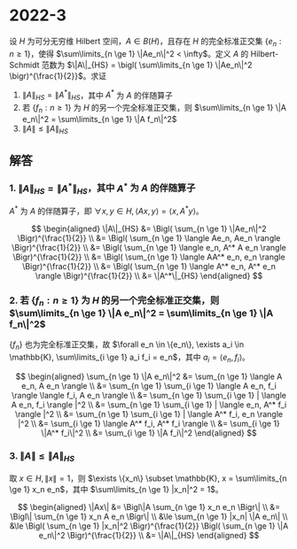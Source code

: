 # 2022-3

设 $H$ 为可分无穷维 Hilbert 空间，$A \in B(H)$，且存在 $H$ 的完全标准正交集 $\{e_n: n \ge 1\}$，使得 $\sum\limits_{n \ge 1} \|Ae_n\|^2 < \infty$。定义 $A$ 的 Hilbert-Schmidt 范数为 $\|A\|_{HS} = \bigl( \sum\limits_{n \ge 1} \|Ae_n\|^2 \bigr)^{\frac{1}{2}}$。求证

1. $\|A\|_{HS} = \|A^*\|_{HS}$，其中 $A^*$ 为 $A$ 的伴随算子
2. 若 $\{f_n: n \ge 1\}$ 为 $H$ 的另一个完全标准正交集，则 $\sum\limits_{n \ge 1} \|A e_n\|^2 = \sum\limits_{n \ge 1} \|A f_n\|^2$
3. $\|A\| \le \|A\|_{HS}$

## 解答

### 1. $\|A\|_{HS} = \|A^*\|_{HS}$，其中 $A^*$ 为 $A$ 的伴随算子

$A^*$ 为 $A$ 的伴随算子，即 $\forall x, y \in H, \langle Ax, y \rangle = \langle x, A^* y \rangle$。

$$
\begin{aligned}
\|A\|_{HS} &= \Bigl( \sum_{n \ge 1} \|Ae_n\|^2 \Bigr)^{\frac{1}{2}} \\
&= \Bigl( \sum_{n \ge 1} \langle Ae_n, Ae_n \rangle \Bigr)^{\frac{1}{2}} \\
&= \Bigl( \sum_{n \ge 1} \langle e_n, A^* A e_n \rangle \Bigr)^{\frac{1}{2}} \\
&= \Bigl( \sum_{n \ge 1} \langle AA^* e_n, e_n \rangle \Bigr)^{\frac{1}{2}} \\
&= \Bigl( \sum_{n \ge 1} \langle A^* e_n, A^* e_n \rangle \Bigr)^{\frac{1}{2}} \\
&= \|A^*\|_{HS}
\end{aligned}
$$

### 2. 若 $\{f_n: n \ge 1\}$ 为 $H$ 的另一个完全标准正交集，则 $\sum\limits_{n \ge 1} \|A e_n\|^2 = \sum\limits_{n \ge 1} \|A f_n\|^2$

$\{f_n\}$ 也为完全标准正交集，故 $\forall e_n \in \{e_n\}, \exists a_i \in \mathbb{K}, \sum\limits_{i \ge 1} a_i f_i = e_n$，其中 $a_i = \langle e_n, f_i \rangle$。

$$
\begin{aligned}
\sum_{n \ge 1} \|A e_n\|^2 &= \sum_{n \ge 1} \langle A e_n, A e_n \rangle \\
&= \sum_{n \ge 1} \sum_{i \ge 1} \langle A e_n, f_i \rangle \langle f_i, A e_n \rangle \\
&= \sum_{n \ge 1} \sum_{i \ge 1} | \langle A e_n, f_i \rangle |^2 \\
&= \sum_{n \ge 1} \sum_{i \ge 1} | \langle e_n, A^* f_i \rangle |^2 \\
&= \sum_{n \ge 1} \sum_{i \ge 1} | \langle A^* f_i, e_n \rangle |^2 \\
&= \sum_{i \ge 1} \langle A^* f_i, A^* f_i \rangle \\
&= \sum_{i \ge 1} \|A^* f_i\|^2 \\
&= \sum_{i \ge 1} \|A f_i\|^2
\end{aligned}
$$

### 3. $\|A\| \le \|A\|_{HS}$

取 $x \in H, \|x\| = 1$，则 $\exists \{x_n\} \subset \mathbb{K}, x = \sum\limits_{n \ge 1} x_n e_n$，其中 $\sum\limits_{n \ge 1} |x_n|^2 = 1$。

$$
\begin{aligned}
\|Ax\| &= \Bigl\|A \sum_{n \ge 1} x_n e_n \Bigr\| \\
&= \Bigl\| \sum_{n \ge 1} x_n A e_n \Bigr\| \\
&\le \sum_{n \ge 1} |x_n| \|A e_n\| \\
&\le \Bigl( \sum_{n \ge 1} |x_n|^2 \Bigr)^{\frac{1}{2}} \Bigl( \sum_{n \ge 1} \|A e_n\|^2 \Bigr)^{\frac{1}{2}} \\
&= \|A\|_{HS}
\end{aligned}
$$

